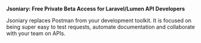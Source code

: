 **Jsoniary: Free Private Beta Access for Laravel/Lumen API Developers**

Jsoniary replaces Postman from your development toolkit. It is focused on being super easy to test requests, automate documentation and collaborate with your team on APIs.
